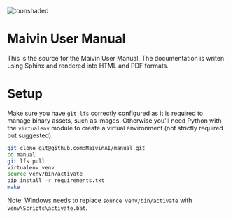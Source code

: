 ![toonshaded](static/toonshaded_small.png)

# Maivin User Manual

This is the source for the Maivin User Manual.  The documentation is writen using Sphinx and rendered into HTML and PDF formats.

# Setup

Make sure you have `git-lfs` correctly configured as it is required to manage binary assets, such as images.  Otherwise you'll need Python with the `virtualenv` module to create a virtual environment (not strictly required but suggested).

```bash
git clone git@github.com:MaivinAI/manual.git
cd manual
git lfs pull
virtualenv venv
source venv/bin/activate
pip install -r requirements.txt
make
```

Note: Windows needs to replace `source venv/bin/activate` with `venv\Scripts\activate.bat`.

